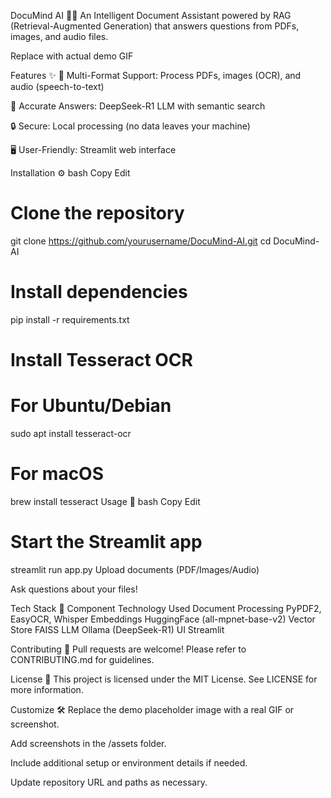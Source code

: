 DocuMind AI 🧠📂
An Intelligent Document Assistant powered by RAG (Retrieval-Augmented Generation) that answers questions from PDFs, images, and audio files.


Replace with actual demo GIF

Features ✨
📄 Multi-Format Support: Process PDFs, images (OCR), and audio (speech-to-text)

🎯 Accurate Answers: DeepSeek-R1 LLM with semantic search

🔒 Secure: Local processing (no data leaves your machine)

🖥️ User-Friendly: Streamlit web interface

Installation ⚙️
bash
Copy
Edit
# Clone the repository
git clone https://github.com/yourusername/DocuMind-AI.git
cd DocuMind-AI

# Install dependencies
pip install -r requirements.txt

# Install Tesseract OCR
# For Ubuntu/Debian
sudo apt install tesseract-ocr

# For macOS
brew install tesseract
Usage 🚀
bash
Copy
Edit
# Start the Streamlit app
streamlit run app.py
Upload documents (PDF/Images/Audio)

Ask questions about your files!

Tech Stack 🔧
Component	Technology Used
Document Processing	PyPDF2, EasyOCR, Whisper
Embeddings	HuggingFace (all-mpnet-base-v2)
Vector Store	FAISS
LLM	Ollama (DeepSeek-R1)
UI	Streamlit

Contributing 🤝
Pull requests are welcome!
Please refer to CONTRIBUTING.md for guidelines.

License 📜
This project is licensed under the MIT License.
See LICENSE for more information.

Customize 🛠️
Replace the demo placeholder image with a real GIF or screenshot.

Add screenshots in the /assets folder.

Include additional setup or environment details if needed.

Update repository URL and paths as necessary.
